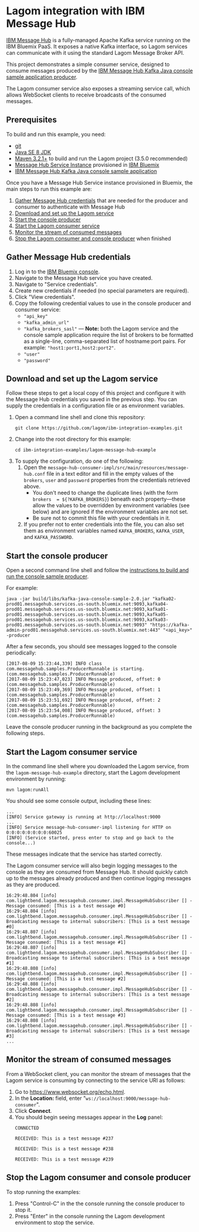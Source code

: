 # Lagom integration with IBM Message Hub

[IBM Message Hub](https://www.ibm.com/software/products/en/ibm-message-hub) is a fully-managed Apache Kafka service running on the IBM Bluemix PaaS. It exposes a native Kafka interface, so Lagom services can communicate with it using the standard Lagom Message Broker API.

This project demonstrates a simple consumer service, designed to consume messages produced by the [IBM Message Hub Kafka Java console sample application producer](https://github.com/ibm-messaging/message-hub-samples/tree/master/kafka-java-console-sample).

The Lagom consumer service also exposes a streaming service call, which allows WebSocket clients to receive broadcasts of the consumed messages.

## Prerequisites

To build and run this example, you need:

- [git](https://git-scm.com/)
- [Java SE 8 JDK](http://www.oracle.com/technetwork/java/javase/overview/index.html)
- [Maven 3.2.1+](https://maven.apache.org/) to build and run the Lagom project (3.5.0 recommended)
- [Message Hub Service Instance](https://console.ng.bluemix.net/catalog/services/message-hub/) provisioned in [IBM Bluemix](https://console.ng.bluemix.net/)
- [IBM Message Hub Kafka Java console sample application](https://github.com/ibm-messaging/message-hub-samples/tree/master/kafka-java-console-sample)

Once you have a Message Hub Service instance provisioned in Bluemix, the main steps to run this example are:

1.  [Gather Message Hub credentials](#gather-message-hub-credentials) that are needed for the producer and consumer to authenticate with Message Hub
2.  [Download and set up the Lagom service](#download-and-set-up-the-lagom-service)
3.  [Start the console producer](#start-the-console-producer)
4.  [Start the Lagom consumer service](#start-the-lagom-consumer-service)
5.  [Monitor the stream of consumed messages](#monitor-the-stream-of-consumed-messages)
6.  [Stop the Lagom consumer and console producer](#stop-the-lagom-consumer-and-console-producer) when finished

## Gather Message Hub credentials

1.  Log in to the [IBM Bluemix console](https://console.ng.bluemix.net/).
2.  Navigate to the Message Hub service you have created.
3.  Navigate to "Service credentials".
4.  Create new credentials if needed (no special parameters are required).
5.  Click "View credentials".
6.  Copy the following credential values to use in the console producer and consumer service:
    - `"api_key"`
    - `"kafka_admin_url"`
    - `"kafka_brokers_sasl"` — **Note:** both the Lagom service and the console sample application require the list of brokers to be formatted as a single-line, comma-separated list of hostname:port pairs. For example: `"host1:port1,host2:port2"`.
    - `"user"`
    - `"password"`


## Download and set up the Lagom service

Follow these steps to get a local copy of this project and configure it with the Message Hub credentials you saved in the previous step. You can supply the credentials in a configuration file or as environment variables.

1.  Open a command line shell and clone this repository:
    ```
    git clone https://github.com/lagom/ibm-integration-examples.git
    ```
2.  Change into the root directory for this example:
    ```
    cd ibm-integration-examples/lagom-message-hub-example
    ```
3.  To supply the configuration, do one of the following:
    1. Open the `message-hub-consumer-impl/src/main/resources/message-hub.conf` file in a text editor and fill in the empty values of the `brokers`, `user` and `password` properties from the credentials retrieved above.
        - You don't need to change the duplicate lines (with the form `brokers  = ${?KAFKA_BROKERS}`) beneath each property—these allow the values to be overridden by environment variables (see below) and are ignored if the environment variables are not set.
        - Be sure not to commit this file with your credentials in it.
    2. If you prefer not to enter credentials into the file, you can also set them as environment variables named `KAFKA_BROKERS`, `KAFKA_USER`, and `KAFKA_PASSWORD`.

## Start the console producer

Open a second command line shell and follow the [instructions to build and run the console sample producer](https://github.com/ibm-messaging/message-hub-samples/tree/master/kafka-java-console-sample#running-the-build-script).

For example:

```
java -jar build/libs/kafka-java-console-sample-2.0.jar "kafka02-prod01.messagehub.services.us-south.bluemix.net:9093,kafka04-prod01.messagehub.services.us-south.bluemix.net:9093,kafka01-prod01.messagehub.services.us-south.bluemix.net:9093,kafka05-prod01.messagehub.services.us-south.bluemix.net:9093,kafka03-prod01.messagehub.services.us-south.bluemix.net:9093" "https://kafka-admin-prod01.messagehub.services.us-south.bluemix.net:443" "<api_key>" -producer
```

After a few seconds, you should see messages logged to the console periodically:

```
[2017-08-09 15:23:44,339] INFO class com.messagehub.samples.ProducerRunnable is starting. (com.messagehub.samples.ProducerRunnable)
[2017-08-09 15:23:47,023] INFO Message produced, offset: 0 (com.messagehub.samples.ProducerRunnable)
[2017-08-09 15:23:49,369] INFO Message produced, offset: 1 (com.messagehub.samples.ProducerRunnable)
[2017-08-09 15:23:51,692] INFO Message produced, offset: 2 (com.messagehub.samples.ProducerRunnable)
[2017-08-09 15:23:54,008] INFO Message produced, offset: 3 (com.messagehub.samples.ProducerRunnable)
```

Leave the console producer running in the background as you complete the following steps.

## Start the Lagom consumer service

In the command line shell where you downloaded the Lagom service, from the `lagom-message-hub-example` directory, start the Lagom development environment by running:

```
mvn lagom:runAll
```

You should see some console output, including these lines:

```
...
[INFO] Service gateway is running at http://localhost:9000
...
[INFO] Service message-hub-consumer-impl listening for HTTP on 0:0:0:0:0:0:0:0:60025
[INFO] (Service started, press enter to stop and go back to the console...)
```

These messages indicate that the service has started correctly.

The Lagom consumer service will also begin logging messages to the console as they are consumed from Message Hub. It should quickly catch up to the messages already produced and then continue logging messages as they are produced.

```
16:29:48.804 [info] com.lightbend.lagom.messagehub.consumer.impl.MessageHubSubscriber [] - Message consumed: [This is a test message #0]
16:29:48.804 [info] com.lightbend.lagom.messagehub.consumer.impl.MessageHubSubscriber [] - Broadcasting message to internal subscribers: [This is a test message #0]
16:29:48.807 [info] com.lightbend.lagom.messagehub.consumer.impl.MessageHubSubscriber [] - Message consumed: [This is a test message #1]
16:29:48.807 [info] com.lightbend.lagom.messagehub.consumer.impl.MessageHubSubscriber [] - Broadcasting message to internal subscribers: [This is a test message #1]
16:29:48.808 [info] com.lightbend.lagom.messagehub.consumer.impl.MessageHubSubscriber [] - Message consumed: [This is a test message #2]
16:29:48.808 [info] com.lightbend.lagom.messagehub.consumer.impl.MessageHubSubscriber [] - Broadcasting message to internal subscribers: [This is a test message #2]
16:29:48.808 [info] com.lightbend.lagom.messagehub.consumer.impl.MessageHubSubscriber [] - Message consumed: [This is a test message #3]
16:29:48.808 [info] com.lightbend.lagom.messagehub.consumer.impl.MessageHubSubscriber [] - Broadcasting message to internal subscribers: [This is a test message #3]
...
```


## Monitor the stream of consumed messages

From a WebSocket client, you can monitor the stream of messages that the Lagom service is consuming by connecting to the service URI as follows:

1.  Go to https://www.websocket.org/echo.html.
2.  In the **Location:** field, enter "`ws://localhost:9000/message-hub-consumer`".
3.  Click **Connect**.
4.  You should begin seeing messages appear in the **Log** panel:
    ```
    CONNECTED

    RECEIVED: This is a test message #237

    RECEIVED: This is a test message #238

    RECEIVED: This is a test message #239
    ```

## Stop the Lagom consumer and console producer

To stop running the examples:

1.  Press "Control-C" in the the console running the console producer to stop it.
2.  Press "Enter" in the console running the Lagom development environment to stop the service.

